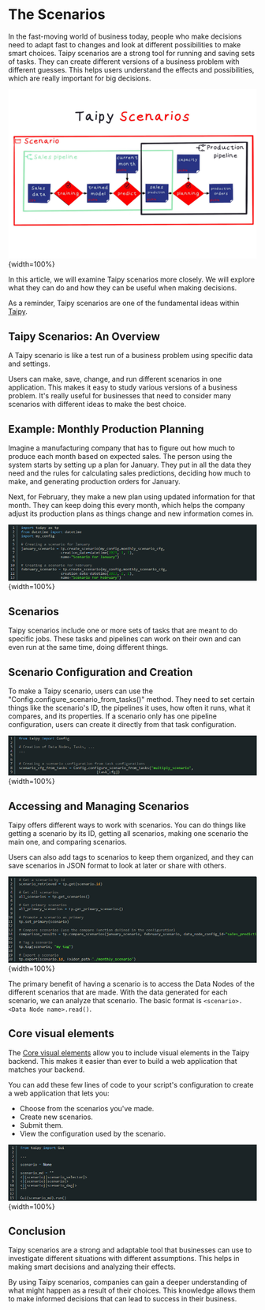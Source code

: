 # The Scenarios

In the fast-moving world of business today, people who make decisions need to adapt fast to changes and look at different possibilities to make smart choices. 
Taipy scenarios are a strong tool for running and saving sets of tasks. They can create different versions of a business problem with different guesses. 
This helps users understand the effects and possibilities, which are really important for big decisions.

![Scenarios](scenario_1_2.png){width=100%}

In this article, we will examine Taipy scenarios more closely. We will explore what they can do and how they can be useful when making decisions.

As a reminder, Taipy scenarios are one of the fundamental ideas within [Taipy](https://www.taipy.io/about-taipy/what-is-taipy-core/).

## Taipy Scenarios: An Overview

A Taipy scenario is like a test run of a business problem using specific data and settings.

Users can make, save, change, and run different scenarios in one application. This makes it easy to study various versions of a business problem. 
It's really useful for businesses that need to consider many scenarios with different ideas to make the best choice.

## Example: Monthly Production Planning

Imagine a manufacturing company that has to figure out how much to produce each month based on expected sales. The person using the system starts by setting up a plan for January. 
They put in all the data they need and the rules for calculating sales predictions, deciding how much to make, and generating production orders for January.

Next, for February, they make a new plan using updated information for that month. They can keep doing this every month, which helps the company adjust its production plans as things change and new information comes in.

![Monthly Production Planning](scenario_1.png){width=100%}

## Scenarios

Taipy scenarios include one or more sets of tasks that are meant to do specific jobs. These tasks and pipelines can work on their own and can even run at the same time, doing different things.

## Scenario Configuration and Creation

To make a Taipy scenario, users can use the "Config.configure_scenario_from_tasks()" method. They need to set certain things like the scenario's ID, the pipelines it uses, 
how often it runs, what it compares, and its properties. If a scenario only has one pipeline configuration, users can create it directly from that task configuration.

![Scenario Configuration and Creation](scenario_2.png){width=100%}

## Accessing and Managing Scenarios

Taipy offers different ways to work with scenarios. You can do things like getting a scenario by its ID, getting all scenarios, making one scenario the main one, and comparing scenarios.

Users can also add tags to scenarios to keep them organized, and they can save scenarios in JSON format to look at later or share with others.

![Accessing and Managing Scenarios](scenario_3.png){width=100%}

The primary benefit of having a scenario is to access the Data Nodes of the different scenarios that are made. With the data generated for each scenario, we can analyze that scenario. 
The basic format is `<scenario>.<Data Node name>.read()`.

## Core visual elements

The [Core visual elements](https://docs.taipy.io/en/latest/manuals/gui/corelements/) allow you to include visual elements in the Taipy backend. This makes it easier than ever to build a web application that matches your backend.

You can add these few lines of code to your script's configuration to create a web application that lets you:

- Choose from the scenarios you've made.
- Create new scenarios.
- Submit them.
- View the configuration used by the scenario.

![Core visual elements](scenario_4.png){width=100%}

## Conclusion

Taipy scenarios are a strong and adaptable tool that businesses can use to investigate different situations with different assumptions. This helps in making smart decisions and analyzing their effects.

By using Taipy scenarios, companies can gain a deeper understanding of what might happen as a result of their choices. This knowledge allows them to make informed decisions that can lead to success in their business.
